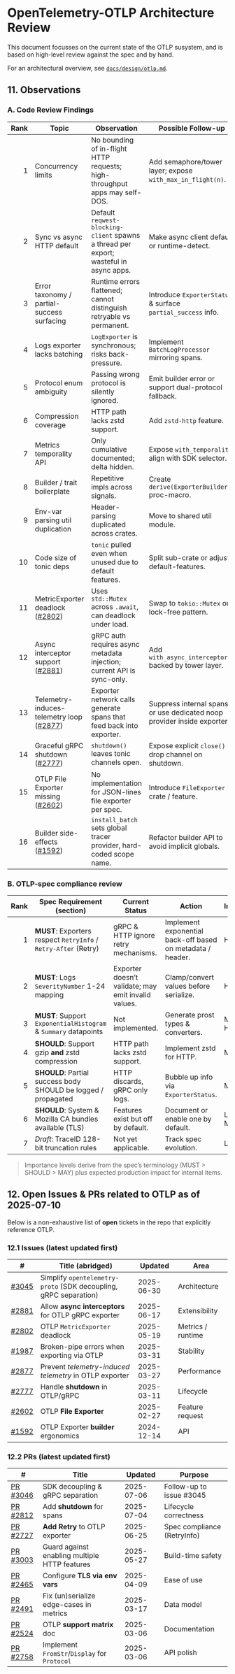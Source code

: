 # OpenTelemetry-OTLP Architecture Review

This document focusses on the current state of the OTLP susystem, and is based on high-level review against the spec and by hand.

For an architectural overview, see [`docs/design/otlp.md`](../docs/design/otlp.md).

## 11. Observations

### A. Code Review Findings

| Rank | Topic | Observation | Possible Follow-up | Importance | Code |
|-----:|-------|-------------|--------------------|------------|------|
| 1 | Concurrency limits | No bounding of in-flight HTTP requests; high-throughput apps may self-DOS. | Add semaphore/tower layer; expose `with_max_in_flight(n)`. | High | [exporter/http/mod.rs](./src/exporter/http/mod.rs) |
| 2 | Sync vs async HTTP default | Default `reqwest-blocking-client` spawns a thread per export; wasteful in async apps. | Make async client default or runtime-detect. | High | [exporter/mod.rs](./src/exporter/mod.rs) |
| 3 | Error taxonomy / partial-success surfacing | Runtime errors flattened; cannot distinguish retryable vs permanent. | Introduce `ExporterStatus` & surface `partial_success` info. | High | [exporter/mod.rs](./src/exporter/mod.rs) |
| 4 | Logs exporter lacks batching | `LogExporter` is synchronous; risks back-pressure. | Implement `BatchLogProcessor` mirroring spans. | High | [logs.rs](./src/logs.rs) |
| 5 | Protocol enum ambiguity | Passing wrong protocol is silently ignored. | Emit builder error or support dual-protocol fallback. | Medium-High | [lib.rs](./src/lib.rs) |
| 6 | Compression coverage | HTTP path lacks zstd support. | Add `zstd-http` feature. | Medium | [exporter/http/mod.rs](./src/exporter/http/mod.rs) |
| 7 | Metrics temporality API | Only cumulative documented; delta hidden. | Expose `with_temporality`; align with SDK selector. | Medium | [metric.rs](./src/metric.rs) |
| 8 | Builder / trait boilerplate | Repetitive impls across signals. | Create `derive(ExporterBuilder)` proc-macro. | Low-Medium | [span.rs](./src/span.rs) |
| 9 | Env-var parsing util duplication | Header-parsing duplicated across crates. | Move to shared util module. | Low | [exporter/mod.rs](./src/exporter/mod.rs) |
| 10 | Code size of tonic deps | `tonic` pulled even when unused due to default features. | Split sub-crate or adjust default-features. | Low | [Cargo.toml](./Cargo.toml) |
| 11 | MetricExporter deadlock ([#2802](https://github.com/open-telemetry/opentelemetry-rust/issues/2802)) | Uses `std::Mutex` across `.await`, can deadlock under load. | Swap to `tokio::Mutex` or lock-free pattern. | High | [exporter/tonic/metrics.rs](./src/exporter/tonic/metrics.rs) |
| 12 | Async interceptor support ([#2881](https://github.com/open-telemetry/opentelemetry-rust/issues/2881)) | gRPC auth requires async metadata injection; current API is sync-only. | Add `with_async_interceptor()` backed by tower layer. | Medium | [exporter/tonic/mod.rs](./src/exporter/tonic/mod.rs) |
| 13 | Telemetry-induces-telemetry loop ([#2877](https://github.com/open-telemetry/opentelemetry-rust/issues/2877)) | Exporter network calls generate spans that feed back into exporter. | Suppress internal spans or use dedicated noop provider inside exporters. | Medium | [exporter/http/](./src/exporter/http) |
| 14 | Graceful gRPC shutdown ([#2777](https://github.com/open-telemetry/opentelemetry-rust/issues/2777)) | `shutdown()` leaves tonic channels open. | Expose explicit `close()` or drop channel on shutdown. | High | [exporter/tonic/mod.rs](./src/exporter/tonic/mod.rs) |
| 15 | OTLP File Exporter missing ([#2602](https://github.com/open-telemetry/opentelemetry-rust/issues/2602)) | No implementation for JSON-lines file exporter per spec. | Introduce `FileExporter` crate / feature. | Medium | — |
| 16 | Builder side-effects ([#1592](https://github.com/open-telemetry/opentelemetry-rust/issues/1592)) | `install_batch` sets global tracer provider, hard-coded scope name. | Refactor builder API to avoid implicit globals. | Low-Medium | [span.rs](./src/span.rs) |

### B. OTLP-spec compliance review

| Rank | Spec Requirement (section) | Current Status | Action | Importance | Code | Spec |
|-----:|---------------------------|---------------|--------|------------|------|------|
| 1 | **MUST**: Exporters respect `RetryInfo` / `Retry-After` (Retry) | gRPC & HTTP ignore retry mechanisms. | Implement exponential back-off based on metadata / header. | High | [exporter/tonic/mod.rs](./src/exporter/tonic/mod.rs) / [exporter/http/mod.rs](./src/exporter/http/mod.rs) | <https://opentelemetry.io/docs/specs/otel/protocol/exporter/#retry> |
| 2 | **MUST**: Logs `SeverityNumber` 1-24 mapping | Exporter doesn’t validate; may emit invalid values. | Clamp/convert values before serialize. | High | [logs.rs](./src/logs.rs) | <https://opentelemetry.io/docs/specs/otel/logs/data-model/#field-severitynumber> |
| 3 | **MUST**: Support `ExponentialHistogram` & `Summary` datapoints | Not implemented. | Generate prost types & converters. | Medium-High | [metric.rs](./src/metric.rs) | <https://opentelemetry.io/docs/specs/otel/metrics/data-model/#exponentialhistogram> |
| 4 | **SHOULD**: Support gzip **and** zstd compression | HTTP path lacks zstd support. | Implement zstd for HTTP. | Medium | [exporter/http/mod.rs](./src/exporter/http/mod.rs) | <https://opentelemetry.io/docs/specs/otel/protocol/exporter/#compression> |
| 5 | **SHOULD**: Partial success body SHOULD be logged / propagated | HTTP discards, gRPC only logs. | Bubble up info via `ExporterStatus`. | Medium | [exporter/tonic/mod.rs](./src/exporter/tonic/mod.rs) | <https://opentelemetry.io/docs/specs/otlp/#partial-success> |
| 6 | **SHOULD**: System & Mozilla CA bundles available (TLS) | Features exist but off by default. | Document or enable one by default. | Low-Medium | [exporter/tonic/mod.rs](./src/exporter/tonic/mod.rs) | <https://opentelemetry.io/docs/specs/otel/protocol/exporter/#certificate-file> |
| 7 | *Draft*: TraceID 128-bit truncation rules | Not yet applicable. | Track spec evolution. | Low | — | — |

> Importance levels derive from the spec’s terminology (MUST > SHOULD > MAY) plus expected production impact for internal items.



## 12. Open Issues & PRs related to OTLP as of 2025-07-10

Below is a non-exhaustive list of **open** tickets in the repo that explicitly reference OTLP.

### 12.1 Issues (latest updated first)
| # | Title (abridged) | Updated | Area |
|---|------------------|---------|-------|
| [#3045](https://github.com/open-telemetry/opentelemetry-rust/issues/3045) | Simplify `opentelemetry-proto` (SDK decoupling, gRPC separation) | 2025-06-30 | Architecture |
| [#2881](https://github.com/open-telemetry/opentelemetry-rust/issues/2881) | Allow **async interceptors** for OTLP gRPC exporter | 2025-06-17 | Extensibility |
| [#2802](https://github.com/open-telemetry/opentelemetry-rust/issues/2802) | OTLP `MetricExporter` deadlock | 2025-05-19 | Metrics / runtime |
| [#1987](https://github.com/open-telemetry/opentelemetry-rust/issues/1987) | Broken-pipe errors when exporting via OTLP | 2025-03-31 | Stability |
| [#2877](https://github.com/open-telemetry/opentelemetry-rust/issues/2877) | Prevent *telemetry-induced telemetry* in OTLP exporter | 2025-03-27 | Performance |
| [#2777](https://github.com/open-telemetry/opentelemetry-rust/issues/2777) | Handle **shutdown** in OTLP/gRPC | 2025-03-11 | Lifecycle |
| [#2602](https://github.com/open-telemetry/opentelemetry-rust/issues/2602) | OTLP **File Exporter** | 2025-02-27 | Feature request |
| [#1592](https://github.com/open-telemetry/opentelemetry-rust/issues/1592) | OTLP Exporter **builder** ergonomics | 2024-12-14 | API |

### 12.2 PRs (latest updated first)
| # | Title | Updated | Purpose |
|---|-------|---------|---------|
| [PR #3046](https://github.com/open-telemetry/opentelemetry-rust/pull/3046) | SDK decoupling & gRPC separation | 2025-07-06 | Follow-up to issue #3045 |
| [PR #2812](https://github.com/open-telemetry/opentelemetry-rust/pull/2812) | Add **shutdown** for spans | 2025-07-04 | Lifecycle correctness |
| [PR #2727](https://github.com/open-telemetry/opentelemetry-rust/pull/2727) | **Add Retry** to OTLP exporter | 2025-06-25 | Spec compliance (RetryInfo) |
| [PR #3003](https://github.com/open-telemetry/opentelemetry-rust/pull/3003) | Guard against enabling multiple HTTP features | 2025-05-27 | Build-time safety |
| [PR #2465](https://github.com/open-telemetry/opentelemetry-rust/pull/2465) | Configure **TLS via env vars** | 2025-04-09 | Ease of use |
| [PR #2491](https://github.com/open-telemetry/opentelemetry-rust/pull/2491) | Fix (un)serialize edge-cases in metrics | 2025-03-17 | Data model |
| [PR #2524](https://github.com/open-telemetry/opentelemetry-rust/pull/2524) | OTLP **support matrix** doc | 2025-03-06 | Documentation |
| [PR #2758](https://github.com/open-telemetry/opentelemetry-rust/pull/2758) | Implement `FromStr`/`Display` for `Protocol` | 2025-03-06 | API polish |

